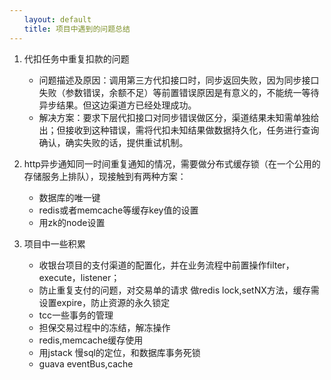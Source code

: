 ```yaml
---
　　layout: default
　　title: 项目中遇到的问题总结
---
```


1. 代扣任务中重复扣款的问题
    - 问题描述及原因：调用第三方代扣接口时，同步返回失败，因为同步接口失败（参数错误，余额不足）等前置错误原因是有意义的，不能统一等待异步结果。但这边渠道方已经处理成功。
    - 解决方案：要求下层代扣接口对同步错误做区分，渠道结果未知需单独给出；但接收到这种错误，需将代扣未知结果做数据持久化，任务进行查询确认，确实失败的话，提供重试机制。


2. http异步通知同一时间重复通知的情况，需要做分布式缓存锁（在一个公用的存储服务上排队），现接触到有两种方案：
    - 数据库的唯一键
    - redis或者memcache等缓存key值的设置
    - 用zk的node设置

3. 项目中一些积累
    - 收银台项目的支付渠道的配置化，并在业务流程中前置操作filter，execute，listener； 
    - 防止重复支付的问题，对交易单的请求 做redis lock,setNX方法，缓存需设置expire，防止资源的永久锁定
    - tcc一些事务的管理
    - 担保交易过程中的冻结，解冻操作
    - redis,memcache缓存使用
    - 用jstack 慢sql的定位，和数据库事务死锁
    - guava eventBus,cache


